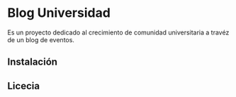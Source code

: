 # Blog Universidad
Es un proyecto dedicado al crecimiento de comunidad universitaria a travéz de un blog de eventos.

## Instalación

## Licecia
